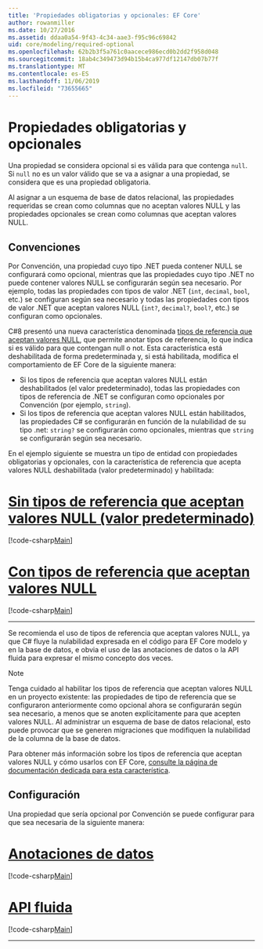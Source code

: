 ```yaml
---
title: 'Propiedades obligatorias y opcionales: EF Core'
author: rowanmiller
ms.date: 10/27/2016
ms.assetid: ddaa0a54-9f43-4c34-aae3-f95c96c69842
uid: core/modeling/required-optional
ms.openlocfilehash: 62b2b3f5a761c0aacece986ecd0b2dd2f958d048
ms.sourcegitcommit: 18ab4c349473d94b15b4ca977df12147db07b77f
ms.translationtype: MT
ms.contentlocale: es-ES
ms.lasthandoff: 11/06/2019
ms.locfileid: "73655665"
---
```

# <a name="required-and-optional-properties"></a>Propiedades obligatorias y opcionales

Una propiedad se considera opcional si es válida para que contenga `null`. Si `null` no es un valor válido que se va a asignar a una propiedad, se considera que es una propiedad obligatoria.

Al asignar a un esquema de base de datos relacional, las propiedades requeridas se crean como columnas que no aceptan valores NULL y las propiedades opcionales se crean como columnas que aceptan valores NULL.

## <a name="conventions"></a>Convenciones

Por Convención, una propiedad cuyo tipo .NET pueda contener NULL se configurará como opcional, mientras que las propiedades cuyo tipo .NET no puede contener valores NULL se configurarán según sea necesario. Por ejemplo, todas las propiedades con tipos de valor .NET (`int`, `decimal`, `bool`, etc.) se configuran según sea necesario y todas las propiedades con tipos de valor .NET que aceptan valores NULL (`int?`, `decimal?`, `bool?`, etc.) se configuran como opcionales.

C#8 presentó una nueva característica denominada [tipos de referencia que aceptan valores NULL](/dotnet/csharp/tutorials/nullable-reference-types), que permite anotar tipos de referencia, lo que indica si es válido para que contengan null o not. Esta característica está deshabilitada de forma predeterminada y, si está habilitada, modifica el comportamiento de EF Core de la siguiente manera:

* Si los tipos de referencia que aceptan valores NULL están deshabilitados (el valor predeterminado), todas las propiedades con tipos de referencia de .NET se configuran como opcionales por Convención (por ejemplo, `string`).
* Si los tipos de referencia que aceptan valores NULL están habilitados, las propiedades C# se configurarán en función de la nulabilidad de su tipo .net: `string?` se configurarán como opcionales, mientras que `string` se configurarán según sea necesario.

En el ejemplo siguiente se muestra un tipo de entidad con propiedades obligatorias y opcionales, con la característica de referencia que acepta valores NULL deshabilitada (valor predeterminado) y habilitada:

# <a name="without-nullable-reference-types-defaulttabwithout-nrt"></a>[Sin tipos de referencia que aceptan valores NULL (valor predeterminado)](#tab/without-nrt)

[!code-csharp[Main](../../../samples/core/Miscellaneous/NullableReferenceTypes/CustomerWithoutNullableReferenceTypes.cs?name=Customer&highlight=4-8)]

# <a name="with-nullable-reference-typestabwith-nrt"></a>[Con tipos de referencia que aceptan valores NULL](#tab/with-nrt)

[!code-csharp[Main](../../../samples/core/Miscellaneous/NullableReferenceTypes/Customer.cs?name=Customer&highlight=4-6)]

***

Se recomienda el uso de tipos de referencia que aceptan valores NULL, ya que C# fluye la nulabilidad expresada en el código para EF Core modelo y en la base de datos, e obvia el uso de las anotaciones de datos o la API fluida para expresar el mismo concepto dos veces.

> [!NOTE]
> Tenga cuidado al habilitar los tipos de referencia que aceptan valores NULL en un proyecto existente: las propiedades de tipo de referencia que se configuraron anteriormente como opcional ahora se configurarán según sea necesario, a menos que se anoten explícitamente para que acepten valores NULL. Al administrar un esquema de base de datos relacional, esto puede provocar que se generen migraciones que modifiquen la nulabilidad de la columna de la base de datos.

Para obtener más información sobre los tipos de referencia que aceptan valores NULL y cómo usarlos con EF Core, [consulte la página de documentación dedicada para esta característica](xref:core/miscellaneous/nullable-reference-types).

## <a name="configuration"></a>Configuración

Una propiedad que sería opcional por Convención se puede configurar para que sea necesaria de la siguiente manera:

# <a name="data-annotationstabdata-annotations"></a>[Anotaciones de datos](#tab/data-annotations)

[!code-csharp[Main](../../../samples/core/Modeling/DataAnnotations/Required.cs?highlight=14)]

# <a name="fluent-apitabfluent-api"></a>[API fluida](#tab/fluent-api)

[!code-csharp[Main](../../../samples/core/Modeling/FluentAPI/Required.cs?highlight=11-13)]

***

